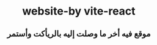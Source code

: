 <h1 align="center">website-by vite-react</h1>
<h2 align="center">موقع فيه أخر ما وصلت إليه بالريأكت وأستمر</h2>
